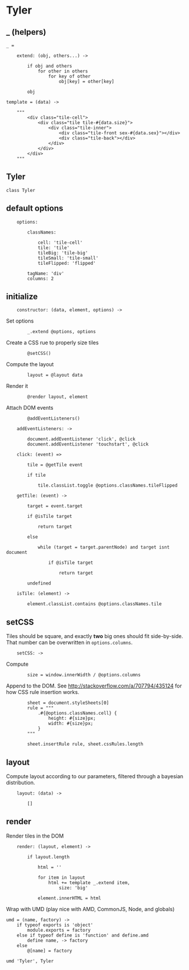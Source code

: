 
# Tyler

## _ (helpers)

	_ =

		extend: (obj, others...) ->

			if obj and others
				for other in others
					for key of other
						obj[key] = other[key]

			obj

	template = (data) ->

		"""
			<div class="tile-cell">
				<div class="tile tile-#{data.size}">
					<div class="tile-inner">
						<div class="tile-front sex-#{data.sex}"></div>
						<div class="tile-back"></div>
					</div>
				</div>
			</div>
		"""

## Tyler

	class Tyler

## default options

		options:

			classNames:

				cell: 'tile-cell'
				tile: 'tile'
				tileBig: 'tile-big'
				tileSmall: 'tile-small'
				tileFlipped: 'flipped'

			tagName: 'div'
			columns: 2

## initialize

		constructor: (data, element, options) ->

Set options

			_.extend @options, options

Create a CSS rue to properly size tiles

			@setCSS()

Compute the layout

			layout = @layout data

Render it

			@render layout, element

Attach DOM events

			@addEventListeners()

		addEventListeners: ->

			document.addEventListener 'click', @click
			document.addEventListener 'touchstart', @click

		click: (event) =>

			tile = @getTile event

			if tile

				tile.classList.toggle @options.classNames.tileFlipped

		getTile: (event) ->

			target = event.target

			if @isTile target

				return target

			else

				while (target = target.parentNode) and target isnt document

					if @isTile target

						return target

			undefined

		isTile: (element) ->

			element.classList.contains @options.classNames.tile

## setCSS

Tiles should be square, and exactly **two** big ones should fit side-by-side. That number can be overwritten in `options.columns`.

		setCSS: ->

Compute 

			size = window.innerWidth / @options.columns

Append to the DOM. See http://stackoverflow.com/a/707794/435124 for how CSS rule insertion works.

			sheet = document.styleSheets[0]
			rule = """
				.#{@options.classNames.cell} {
					height: #{size}px;
					width: #{size}px;
				}
			"""
			
			sheet.insertRule rule, sheet.cssRules.length

## layout
Compute layout according to our parameters, filtered through a bayesian distribution.

		layout: (data) ->

			[]

## render
Render tiles in the DOM

		render: (layout, element) ->

			if layout.length

				html = ''

				for item in layout
					html += template _.extend item,
						size: 'big'

				element.innerHTML = html

Wrap with UMD (play nice with AMD, CommonJS, Node, and globals)

	umd = (name, factory) ->
		if typeof exports is 'object'
			module.exports = factory
		else if typeof define is 'function' and define.amd
			define name, -> factory
		else
			@[name] = factory

	umd 'Tyler', Tyler